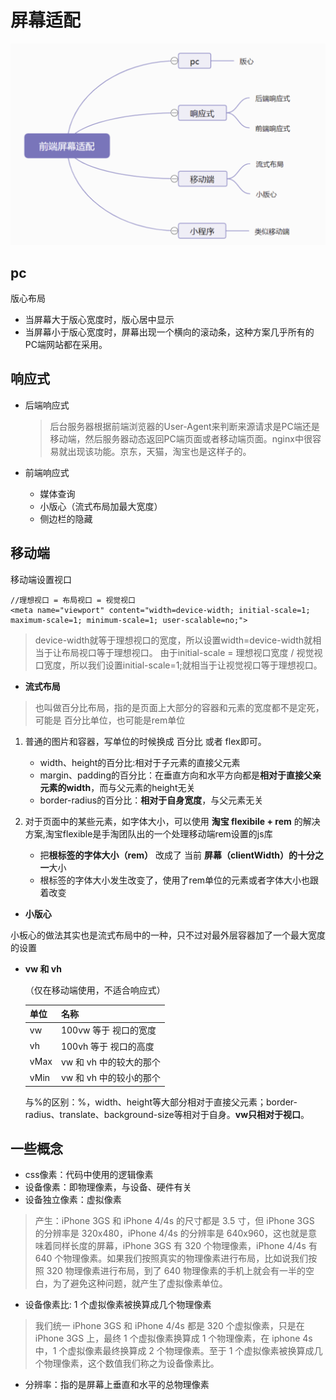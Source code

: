 # 屏幕适配
![](imgs/方案脑图@适配.png)

## pc
版心布局
- 当屏幕大于版心宽度时，版心居中显示
- 当屏幕小于版心宽度时，屏幕出现一个横向的滚动条，这种方案几乎所有的PC端网站都在采用。

## 响应式
- 后端响应式
  
  >后台服务器根据前端浏览器的User-Agent来判断来源请求是PC端还是移动端，然后服务器动态返回PC端页面或者移动端页面。nginx中很容易就出现该功能。京东，天猫，淘宝也是这样子的。
- 前端响应式
  
  - 媒体查询 
  - 小版心（流式布局加最大宽度）
  - 侧边栏的隐藏
## 移动端
移动端设置视口
```
//理想视口 = 布局视口 = 视觉视口
<meta name="viewport" content="width=device-width; initial-scale=1; maximum-scale=1; minimum-scale=1; user-scalable=no;">
```
>device-width就等于理想视口的宽度，所以设置width=device-width就相当于让布局视口等于理想视口。
由于initial-scale = 理想视口宽度 / 视觉视口宽度，所以我们设置initial-scale=1;就相当于让视觉视口等于理想视口。


- **流式布局**
>也叫做百分比布局，指的是页面上大部分的容器和元素的宽度都不是定死，可能是 百分比单位，也可能是rem单位

1. 普通的图片和容器，写单位的时候换成 百分比 或者 flex即可。
   - width、height的百分比:相对于子元素的直接父元素
   - margin、padding的百分比：在垂直方向和水平方向都是**相对于直接父亲元素的width**，而与父元素的height无关
   - border-radius的百分比：**相对于自身宽度**，与父元素无关
2. 对于页面中的某些元素，如字体大小，可以使用 **淘宝 flexibile + rem** 的解决方案,淘宝flexible是手淘团队出的一个处理移动端rem设置的js库

   - 把**根标签的字体大小（rem）** 改成了 当前 **屏幕（clientWidth）的十分之一**大小
   - 根标签的字体大小发生改变了，使用了rem单位的元素或者字体大小也跟着改变

- **小版心**
  
小板心的做法其实也是流式布局中的一种，只不过对最外层容器加了一个最大宽度的设置
- **vw 和 vh**
  
  （仅在移动端使用，不适合响应式）
  
  单位 | 名称 
  ----|------
  vw | 100vw 等于 视口的宽度  
  vh | 100vh 等于 视口的高度  
  vMax | vw 和 vh 中的较大的那个  
  vMin | vw 和 vh 中的较小的那个  
  与%的区别：%，width、height等大部分相对于直接父元素；border-radius、translate、background-size等相对于自身。**vw只相对于视口**。
## 一些概念
- css像素：代码中使用的逻辑像素
- 设备像素：即物理像素，与设备、硬件有关
- 设备独立像素：虚拟像素
>产生：iPhone 3GS 和 iPhone 4/4s 的尺寸都是 3.5 寸，但 iPhone 3GS 的分辨率是 320x480，iPhone 4/4s 的分辨率是 640x960，这也就是意味着同样长度的屏幕，iPhone 3GS 有 320 个物理像素，iPhone 4/4s 有 640 个物理像素。如果我们按照真实的物理像素进行布局，比如说我们按照 320 物理像素进行布局，到了 640 物理像素的手机上就会有一半的空白，为了避免这种问题，就产生了虚拟像素单位。
- 设备像素比: 1 个虚拟像素被换算成几个物理像素
>我们统一 iPhone 3GS 和 iPhone 4/4s 都是 320 个虚拟像素，只是在 iPhone 3GS 上，最终 1 个虚拟像素换算成 1 个物理像素，在 iphone 4s 中，1 个虚拟像素最终换算成 2 个物理像素。至于 1 个虚拟像素被换算成几个物理像素，这个数值我们称之为设备像素比。
- 分辨率：指的是屏幕上垂直和水平的总物理像素
























